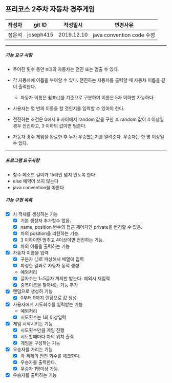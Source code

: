 ## 프리코스 2주차 자동차 경주게임

| 작성자 | git ID| 작성일시 | 변경사유 |
|---|---|---|---|
| 정은석 | joseph415 |2019.12.10 | java convention code 수정|

___

##### 기능 요구 사항
* 주어진 횟수 동안 n대의 자동차는 전진 또는 멈출 수 있다.

* 각 자동차에 이름을 부여할 수 있다. 전진하는 자동차를 출력할 때 자동차 이름을 같이 출력한다.
    - 자동차 이름은 쉼표(,)를 기준으로 구분하며 이름은 5자 이하만 가능하다.
    
* 사용자는 몇 번의 이동을 할 것인지를 입력할 수 있어야 한다.

* 전진하는 조건은 0에서 9 사이에서 random 값을 구한 후 random 값이 4 이상일 경우 전진하고,
      3 이하의 값이면 멈춘다.
      
* 자동차 경주 게임을 완료한 후 누가 우승했는지를 알려준다. 우승자는 한 명 이상일 수 있다.

___

##### 프로그램 요구사항
* 함수 메소드 길이가 15라인 넘지 안도록 한다
* else 예약어 쓰지 않는다
* java convention을 따른다

##### 기능 구현 목록
- [x] 차 객체를 생성하는 기능 
    - [x] 기본 생성자 추가할수 없음.
    - [x] name, position 변수의 접근 제어자인 private을 변경할 수 없음.
    - [x] 차의 position을 리턴하는 기능.
    - [x] 3 이하이면 멈추고 4이상이면 전진하는 기능.
    - [x] 차의 이름을 출력하는 기능
    
- [x] 자동차 이름을 입력
    - [x] 구분자 (,)로 파싱해서 배열에 입력
    - [x] 파싱한 결과로 자동차 동적 생성
    * 예외처리
    - [x] 글자수는 1~5글자 까지만 받는다. 예외시 재입력
    - [x] 중복이름을 찾아내는 기능 추가

- [x] 랜덤으로 생성하 기능
    - [x] 0부터 9까지 랜덤으로 값 생성
    
- [x] 사용자에게 시도회수를 입력받는 기능
    * 예외처리
    - [x] 시도횟수는 1회 이상입력

- [x] 게임 시작시키는 기능
    - [x] 시도횟수만큼 게임 진행
    - [x] 시도할때마다 차의 위치 출력
    - [x] 게임을 구성하는 기능
    
- [x] 우승자를 가리는 기능
    - [x] 각 객체의 전진 회수를 체크한다.
    - [x] 우승자를 출력한다.
    - [x] 우승자 1명이상 가능.

- [x] 우승자를 출력하는 기능